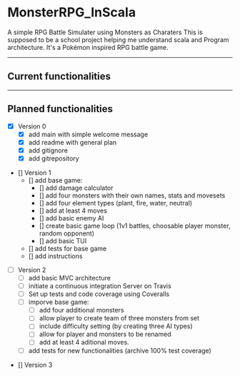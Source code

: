 # MonsterRPG_InScala #

A simple RPG Battle Simulater using Monsters as Charaters
This is supposed to be a school project helping me understand scala and Program architecture.
It's a Pokémon inspired RPG battle game.

- - - -

## Current functionalities ##

- - - -

## Planned functionalities ##

- [x] Version 0
  - [x] add main with simple welcome message
  - [x] add readme with general plan
  - [x] add gitignore
  - [x] add gitrepository
- [] Version 1
  - [] add base game:
    - [] add damage calculator
    - [] add four monsters with their own names, stats and movesets
    - [] add four element types (plant, fire, water, neutral)
    - [] add at least 4 moves
    - [] add basic enemy AI
    - [] create basic game loop (1v1 battles, choosable player monster, random opponent)
    - [] add basic TUI
  - [] add tests for base game
  - [] add instructions
- [ ] Version 2
  - [ ] add basic MVC architecture
  - [ ] initiate a continuous integration Server on Travis
  - [ ] Set up tests and code coverage using Coveralls
  - [ ] imporve base game:
    - [ ] add four additional monsters
    - [ ] allow player to create team of three monsters from set
    - [ ] include difficulty setting (by creating three AI types)
    - [ ] allow for player and monsters to be renamed
    - [ ] add at least 4 aditional moves.
  - [ ] add tests for new functionalities (archive 100% test coverage)
- [] Version 3
